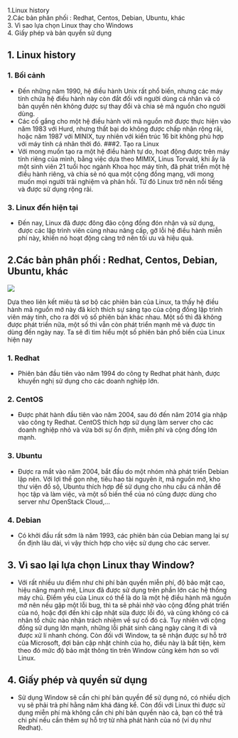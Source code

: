 1.Linux history  
2.Các bản phân phối : Redhat, Centos, Debian, Ubuntu, khác  
3. Vì sao lựa chọn Linux thay cho Windows  
4. Giấy phép và bản quyền sử dụng  


## 1. Linux history

### 1. Bối cảnh
 - Đến những năm 1990, hệ điều hành Unix rất phổ biến, nhưng các máy tính chứa hệ điều hành này còn đắt đối với người dùng cá nhân và có bản quyền nên không được sự thay đổi và chia sẻ mã nguồn cho người dùng.
 - Các cố gắng cho một hệ điều hành với mã nguồn mở được thực hiện vào năm 1983 với Hurd, nhưng thất bại do không được chấp nhận rộng rãi, hoặc năm 1987 với MINIX, tuy nhiên với kiến trúc 16 bit không phù hợp với máy tính cá nhân thời đó. 
###2. Tạo ra Linux
 - Với mong muốn tạo ra một hệ điều hành tự do, hoạt động được trên máy tính riêng của mình, bằng việc dựa theo MIMIX, Linus Torvald, khi ấy là một sinh viên 21 tuổi học ngành Khoa học máy tính, đã phát triển một hệ điều hành riêng, và chia sẻ nó qua một cộng đồng mạng, với mong muốn mọi người trải nghiệm và phản hồi. Từ đó Linux trở nên nổi tiếng và được sử dụng rộng rãi.
### 3. Linux đến hiện tại
 - Đến nay, Linux đã được đông đảo cộng đồng đón nhận và sử dụng, được các lập trình viên cùng nhau nâng cấp, gỡ lỗi hệ điều hành miễn phí này, khiến nó hoạt động càng trở nên tối ưu và hiệu quả.
## 2.Các bản phân phối : Redhat, Centos, Debian, Ubuntu, khác
<img src="https://upload.wikimedia.org/wikipedia/commons/1/1b/Linux_Distribution_Timeline.svg">

Dựa theo liên kết miêu tả sơ bộ các phiên bản của Linux, ta thấy hệ điều hành mã nguồn mở này đã kích thích sự sáng tạo của cộng đồng lập trình viên máy tính, cho ra đời vô số phiên bản khác nhau. Một số thì đã không được phát triển nữa, một số thì vẫn còn phát triển mạnh mẽ và được tin dùng đến ngày nay. Ta sẽ đi tìm hiểu một số phiên bản phổ biến của Linux hiện nay
### 1. Redhat
 - Phiên bản đầu tiên vào năm 1994 do công ty Redhat phát hành, được khuyến nghị sử dụng cho các doanh nghiệp lớn.
### 2. CentOS
 - Được phát hành đầu tiên vào năm 2004, sau đó đến năm 2014 gia nhập vào công ty Redhat. CentOS thích hợp sử dụng làm server cho các doanh nghiệp nhỏ và vừa bởi sự ổn định, miễn phí và cộng đồng lớn mạnh.
### 3. Ubuntu
 - Được ra mắt vào năm 2004, bắt đầu do một nhóm nhà phát triển Debian lập nên. Với lợi thế gọn nhẹ, tiêu hao tài nguyên ít, mã nguồn mở, kho thư viện đồ sộ, Ubuntu thích hợp để sử dụng cho nhu cầu cá nhân để học tập và làm việc, và một số biến thể của nó cũng được dùng cho server như OpenStack Cloud,...
### 4. Debian
 - Có khởi đầu rất sớm là năm 1993, các phiên bản của Debian mang lại sự ổn định lâu dài, vì vậy thích hợp cho việc sử dụng cho các server.

## 3. Vì sao lại lựa chọn Linux thay Window?
 - Với rất nhiều ưu điểm như chi phí bản quyền miễn phí, độ bảo mật cao, hiệu năng mạnh mẽ, Linux đã được sử dụng trên phần lớn các hệ thống máy chủ. Điểm yếu của Linux có thể là do là một hệ điều hành mã nguồn mở nên nếu gặp một lỗi bug, thì ta sẽ phải nhờ vào cộng đồng phát triển của nó, hoặc đợi đến khi cập nhật sửa được lỗi đó, và cũng không có cá nhân tổ chức nào nhận trách nhiệm về sự cố đó cả. Tuy nhiên với cộng đồng sử dụng lớn mạnh, những lỗi phát sinh càng ngày càng ít đi và được xử lí nhanh chóng. Còn đối với Window, ta sẽ nhận được sự hỗ trở của Microsoft, đợi bản cập nhật chính của họ, điều này là bất tiện, kèm theo đó mức độ bảo mật thông tin trên Window cũng kém hơn so với Linux.

## 4. Giấy phép và quyền sử dụng
 - Sử dụng Window sẽ cần chi phí bản quyền để sử dụng nó, có nhiều dịch vụ sẽ phải trả phí hằng năm khá đáng kể. Còn đối với Linux thì được sử dụng miễn phí mà không cần chi phí bản quyền nào cả, bạn có thể trả chi phí nếu cần thêm sự hỗ trợ từ nhà phát hành của nó (ví dụ như Redhat).
